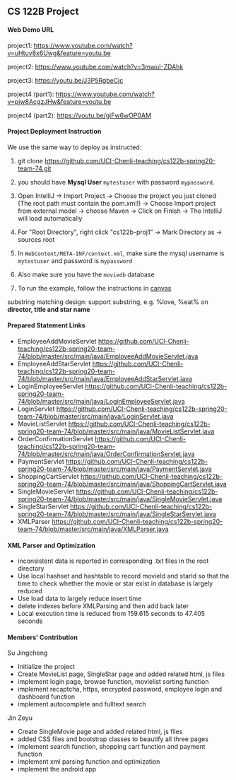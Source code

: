 ## CS 122B Project 

#### Web Demo URL

project1: https://www.youtube.com/watch?v=uHtuv8x6Uwg&feature=youtu.be

project2: https://www.youtube.com/watch?v=3mwuI-ZDAhk

project3: https://youtu.be/J3P5RgbeCjc

project4 (part1): https://www.youtube.com/watch?v=pjw8AcgzJHw&feature=youtu.be

project4 (part2): https://youtu.be/giFw6wOP0AM


#### Project Deployment Instruction

We use the same way to deploy as instructed:

  1.  git clone https://github.com/UCI-Chenli-teaching/cs122b-spring20-team-74.git

  2.   you should have **Mysql User**  `mytestuser`  with password `mypassword`.

  3. 
     Open IntelliJ -> Import Project -> Choose the project you just cloned (The root path must contain the pom.xml!) -> Choose Import project from external model -> choose Maven -> Click on Finish -> The IntelliJ will load automatically

  4. For "Root Directory", right click "cs122b-proj1" -> Mark Directory as -> sources root

  5. In `WebContent/META-INF/context.xml`, make sure the mysql username is `mytestuser` and password is `mypassword`

  6. Also make sure you have the `moviedb` database

  7. To run the example, follow the instructions in [canvas](https://canvas.eee.uci.edu/courses/26486/pages/intellij-idea-tomcat-configuration)

substring matching design: support substring, e.g. %love, %eat% on __director, title and star name__

#### Prepared Statement Links
 - EmployeeAddMovieServlet https://github.com/UCI-Chenli-teaching/cs122b-spring20-team-74/blob/master/src/main/java/EmployeeAddMovieServlet.java
 - EmployeeAddStarServlet https://github.com/UCI-Chenli-teaching/cs122b-spring20-team-74/blob/master/src/main/java/EmployeeAddStarServlet.java
 - LoginEmployeeServlet https://github.com/UCI-Chenli-teaching/cs122b-spring20-team-74/blob/master/src/main/java/LoginEmployeeServlet.java
 - LoginServlet https://github.com/UCI-Chenli-teaching/cs122b-spring20-team-74/blob/master/src/main/java/LoginServlet.java
 - MovieListServlet https://github.com/UCI-Chenli-teaching/cs122b-spring20-team-74/blob/master/src/main/java/MovieListServlet.java
 - OrderConfirmationServlet https://github.com/UCI-Chenli-teaching/cs122b-spring20-team-74/blob/master/src/main/java/OrderConfirmationServlet.java
 - PaymentServlet https://github.com/UCI-Chenli-teaching/cs122b-spring20-team-74/blob/master/src/main/java/PaymentServlet.java
 - ShoppingCartServlet https://github.com/UCI-Chenli-teaching/cs122b-spring20-team-74/blob/master/src/main/java/ShoppingCartServlet.java
 - SingleMovieServlet https://github.com/UCI-Chenli-teaching/cs122b-spring20-team-74/blob/master/src/main/java/SingleMovieServlet.java
 - SingleStarServlet https://github.com/UCI-Chenli-teaching/cs122b-spring20-team-74/blob/master/src/main/java/SingleStarServlet.java
 - XMLParser https://github.com/UCI-Chenli-teaching/cs122b-spring20-team-74/blob/master/src/main/java/XMLParser.java
 
#### XML Parser and Optimization
 - inconsistent data is reported in corresponding .txt files in the root directory
 - Use local hashset and hashtable to record movieId and starId so that the time to check whether the movie or star exist in database is largely reduced
 - Use load data to largely reduce insert time
 - delete indexes before XMLParsing and then add back later
 - Local execution time is reduced from 159.615 seconds to 47.405 seconds

#### Members' Contribution

Su Jingcheng

- Initialize the project
- Create MovieList page, SingleStar page and added related html, js files
- implement login page, browse function, movielist sorting function
- implement recaptcha, https, encrypted password, employee login and dashboard function
- implement autocomplete and fulltext search

  

Jin Zeyu

- Create SingleMovie page and added related html, js files
- added CSS files and bootstrap classes to beautify all three pages
- implement search function, shopping cart function and payment function
- implement xml parsing function and optimization
- implement the android app 
